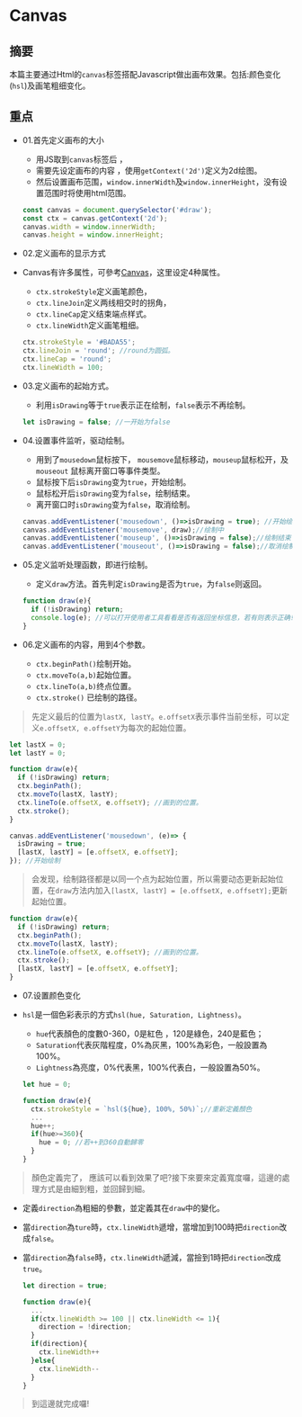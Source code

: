 # Canvas

##  摘要

本篇主要通过Html的`canvas`标签搭配Javascript做出画布效果。包括:颜色变化(`hsl`)及画笔粗细变化。

## 重点

- 01.首先定义画布的大小

  - 用JS取到`canvas`标签后 ，
  - 需要先设定画布的内容 ，使用`getContext('2d')`定义为2d绘图。
  - 然后设置画布范围，`window.innerWidth`及`window.innerHeight`，没有设置范围时将使用html范围。

  ```javascript
  const canvas = document.querySelector('#draw');
  const ctx = canvas.getContext('2d');
  canvas.width = window.innerWidth;
  canvas.height = window.innerHeight;
  ```

- 02.定义画布的显示方式

- Canvas有许多属性，可參考[Canvas](http://www.w3school.com.cn/tags/html_ref_canvas.asp)，这里设定4种属性。

  - `ctx.strokeStyle`定义画笔颜色，
  - `ctx.lineJoin`定义两线相交时的拐角，
  - `ctx.lineCap`定义结束端点样式。
  - `ctx.lineWidth`定义画笔粗细。

  ```javascript
  ctx.strokeStyle = '#BADA55';
  ctx.lineJoin = 'round'; //round为圆弧。
  ctx.lineCap = 'round'; 
  ctx.lineWidth = 100;
  ```

- 03.定义画布的起始方式。

  - 利用`isDrawing`等于`true`表示正在绘制，`false`表示不再绘制。

  ```javascript
  let isDrawing = false; //一开始为false
  ```

- 04.设置事件监听，驱动绘制。

  - 用到了`mousedown`鼠标按下， `mousemove`鼠标移动，`mouseup`鼠标松开，及`mouseout` 鼠标离开窗口等事件类型。
  - 鼠标按下后`isDrawing`变为`true`，开始绘制。
  - 鼠标松开后`isDrawing`变为`false`，绘制结束。
  - 离开窗口时`isDrawing`变为`false`，取消绘制。

  ```javascript
  canvas.addEventListener('mousedown', ()=>isDrawing = true); //开始绘制
  canvas.addEventListener('mousemove', draw);//绘制中
  canvas.addEventListener('mouseup', ()=>isDrawing = false);//绘制结束
  canvas.addEventListener('mouseout', ()=>isDrawing = false);//取消绘制
  ```

- 05.定义监听处理函数，即进行绘制。

  - 定义`draw`方法。首先判定`isDrawing`是否为`true`，为`false`则返回。

  ```javascript
  function draw(e){
    if (!isDrawing) return; 
    console.log(e); //可以打开使用者工具看看是否有返回坐标信息，若有则表示正确!
  }
  ```

- 06.定义画布的内容，用到4个参数。

  - `ctx.beginPath()`绘制开始。
  - `ctx.moveTo(a,b)`起始位置。
  - `ctx.lineTo(a,b)`终点位置。
  - `ctx.stroke()`   已绘制的路径。

> 先定义最后的位置为`lastX, lastY`。`e.offsetX`表示事件当前坐标，可以定义`e.offsetX, e.offsetY`为每次的起始位置。

  ```javascript
  let lastX = 0;
  let lastY = 0;

  function draw(e){
    if (!isDrawing) return;
    ctx.beginPath();
    ctx.moveTo(lastX, lastY);
    ctx.lineTo(e.offsetX, e.offsetY); //画到的位置。
    ctx.stroke();
  }

  canvas.addEventListener('mousedown', (e)=> {
    isDrawing = true;
    [lastX, lastY] = [e.offsetX, e.offsetY];
  }); //开始绘制
  ```

> 会发现，绘制路径都是以同一个点为起始位置，所以需要动态更新起始位置，在`draw`方法内加入`[lastX, lastY] = [e.offsetX, e.offsetY];`更新起始位置。

  ```javascript
  function draw(e){
    if (!isDrawing) return;
    ctx.beginPath();
    ctx.moveTo(lastX, lastY);
    ctx.lineTo(e.offsetX, e.offsetY); //画到的位置。
    ctx.stroke();
    [lastX, lastY] = [e.offsetX, e.offsetY];
  }
  ```

- 07.设置颜色变化

- `hsl`是一個色彩表示的方式`hsl(hue, Saturation, Lightness)`。

  - `hue`代表顏色的度數0-360，0是紅色 ，120是綠色，240是藍色；
  - `Saturation`代表灰階程度，0%為灰黑，100%為彩色，一般設置為100%。
  - `Lightness`為亮度，0%代表黑，100%代表白，一般設置為50%。

  ```javascript
  let hue = 0;

  function draw(e){
    ctx.strokeStyle = `hsl(${hue}, 100%, 50%)`;//重新定義顏色
    ...
    hue++;
    if(hue>=360){
      hue = 0; //若++到360自動歸零
    }
  }
  ```

> 顏色定義完了， 應該可以看到效果了吧?接下來要來定義寬度囉，這邊的處理方式是由細到粗，並回歸到細。

- 定義`direction`為粗細的參數，並定義其在`draw`中的變化。

- 當`direction`為`ture`時，`ctx.lineWidth`遞增，當增加到100時把`direction`改成`false`。

- 當`direction`為`false`時，`ctx.lineWidth`遞減，當撿到1時把`direction`改成`true`。

  ```javascript
  let direction = true;

  function draw(e){
    ...
    if(ctx.lineWidth >= 100 || ctx.lineWidth <= 1){
      direction = !direction;
    }
    if(direction){
      ctx.lineWidth++
    }else{
      ctx.lineWidth--
    }
  }
  ```

> 到這邊就完成囉!
